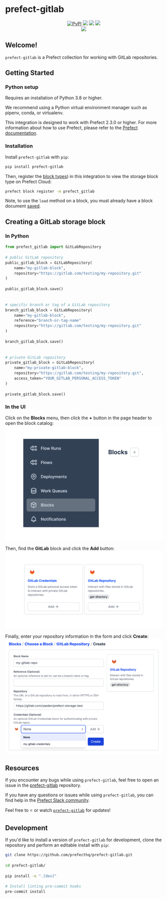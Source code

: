# prefect-gitlab

<p align="center">
    <a href="https://pypi.python.org/pypi/prefect-gitlab/" alt="PyPI version">
        <img alt="PyPI" src="https://img.shields.io/pypi/v/prefect-gitlab?color=26272B&labelColor=090422"></a>
    <a href="https://github.com/prefecthq/prefect-gitlab/" alt="Stars">
        <img src="https://img.shields.io/github/stars/prefecthq/prefect-gitlab?color=26272B&labelColor=090422" /></a>
    <a href="https://pepy.tech/badge/prefect-gitlab/" alt="Downloads">
        <img src="https://img.shields.io/pypi/dm/prefect-gitlab?color=26272B&labelColor=090422" /></a>
    <a href="https://github.com/prefecthq/prefect-gitlab/pulse" alt="Activity">
        <img src="https://img.shields.io/github/commit-activity/m/prefecthq/prefect-gitlab?color=26272B&labelColor=090422" /></a>
    <br>
    <a href="https://prefect-community.slack.com" alt="Slack">
        <img src="https://img.shields.io/badge/slack-join_community-red.svg?color=26272B&labelColor=090422&logo=slack" /></a>
</p>

## Welcome!

`prefect-gitlab` is a Prefect collection for working with GitLab repositories.

## Getting Started

### Python setup

Requires an installation of Python 3.8 or higher.

We recommend using a Python virtual environment manager such as pipenv, conda, or virtualenv.

This integration is designed to work with Prefect 2.3.0 or higher. For more information about how to use Prefect, please refer to the [Prefect documentation](https://docs.prefect.io/).

### Installation

Install `prefect-gitlab` with `pip`:

```bash
pip install prefect-gitlab
```

Then, register the [block types](https://docs.prefect.io/concepts/blocks/)) in this integration to view the storage block type on Prefect Cloud:

```bash
prefect block register -m prefect_gitlab
```

Note, to use the `load` method on a block, you must already have a block document [saved](https://docs.prefect.io/concepts/blocks/).

## Creating a GitLab storage block

### In Python

```python
from prefect_gitlab import GitLabRepository

# public GitLab repository
public_gitlab_block = GitLabRepository(
    name="my-gitlab-block",
    repository="https://gitlab.com/testing/my-repository.git"
)

public_gitlab_block.save()


# specific branch or tag of a GitLab repository
branch_gitlab_block = GitLabRepository(
    name="my-gitlab-block",
    reference="branch-or-tag-name"
    repository="https://gitlab.com/testing/my-repository.git"
)

branch_gitlab_block.save()


# private GitLab repository
private_gitlab_block = GitLabRepository(
    name="my-private-gitlab-block",
    repository="https://gitlab.com/testing/my-repository.git",
    access_token="YOUR_GITLAB_PERSONAL_ACCESS_TOKEN"
)

private_gitlab_block.save()
```

### In the UI
Click on the **Blocks** menu, then click the **+** button in the page header to open the block catalog:
![blocks menu](https://github.com/PrefectHQ/prefect-gitlab/blob/main/docs/img/blocks-menu.png?raw=true)

Then, find the **GitLab** block and click the **Add** button:
![GitLab block catalog entry](https://github.com/PrefectHQ/prefect-gitlab/blob/main/docs/img/gitlab-blocks.png?raw=true)


Finally, enter your repository information in the form and click **Create**:
![GitLab repository information form](https://github.com/PrefectHQ/prefect-gitlab/blob/main/docs/img/create-gitlab-repository.png?raw=true)

## Resources

If you encounter any bugs while using `prefect-gitlab`, feel free to open an issue in the [prefect-gitlab](https://github.com/prefecthq/prefect-gitlab) repository.

If you have any questions or issues while using `prefect-gitlab`, you can find help in the [Prefect Slack community](https://prefect.io/slack).

Feel free to ⭐️ or watch [`prefect-gitlab`](https://github.com/prefecthq/prefect-gitlab) for updates!

## Development

If you'd like to install a version of `prefect-gitlab` for development, clone the repository and perform an editable install with `pip`:

```bash
git clone https://github.com/prefecthq/prefect-gitlab.git

cd prefect-gitlab/

pip install -e ".[dev]"

# Install linting pre-commit hooks
pre-commit install
```
